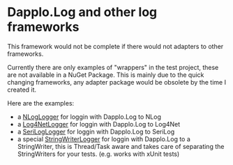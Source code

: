# Dapplo.Log and other log frameworks

This framework would not be complete if there would not adapters to other frameworks.

Currently there are only examples of "wrappers" in the test project, these are not available in a NuGet Package. This is mainly due to the quick changing frameworks, any adapter package would be obsolete by the time I created it.

Here are the examples:
- a [NLogLogger](https://github.com/dapplo/Dapplo.Log/blob/master/Dapplo.Log.Tests/Logger/NLogLogger.cs) for loggin with Dapplo.Log to NLog
- a [Log4NetLogger](https://github.com/dapplo/Dapplo.Log/blob/master/Dapplo.Log.Tests/Logger/Log4NetLogger.cs) for loggin with Dapplo.Log to Log4Net
- a [SeriLogLogger](https://github.com/dapplo/Dapplo.Log/blob/master/Dapplo.Log.Tests/Logger/SeriLogLogger.cs) for loggin with Dapplo.Log to SeriLog
- a special [StringWriterLogger](https://github.com/dapplo/Dapplo.Log/blob/master/Dapplo.Log.Tests/Logger/StringWriterLogger.cs) for loggin with Dapplo.Log to a StringWriter, this is Thread/Task aware and takes care of separating the StringWriters for your tests. (e.g. works with xUnit tests)
